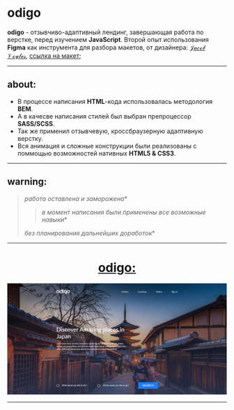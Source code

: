 # odigo

**odigo** - отзывчиво-адаптивный лендинг, завершающая работа по верстке, перед изучением **JavaScript**. Второй опыт использования **Figma** как инструмента для разбора макетов, от дизайнера: [𝒥𝒶𝒸ℴ𝒷 𝒱ℴ𝓎𝓁ℯ𝓈](https://dribbble.com/Jacobvoyles), [ссылка на макет](https://dribbble.com/shots/4969978-Travel-Landing-page-Freebie);

---
## about:

* В процессе написания **HTML**-кода использовалась методология **BEM**.
* А в качесве написания стилей был выбран препроцессор **SASS/SCSS**.
* Так же применил отзывчевую, кроссбраузерную адаптивную верстку.
* Вся анимация и сложные конструкции были реализованы с поммощью возможностей нативных **HTML5 & CSS3**.

---

## warning:

> *работа оставлена и заморожена**
>
> > *в момент написания были применены все возможные навыки**
>
> *без планирования дальнейших доработок**

---

<h1 align="center"><a href="https://lapard1n.github.io/odigo">odigo:</a></h1>

![page header](/img/bg.png)

---
